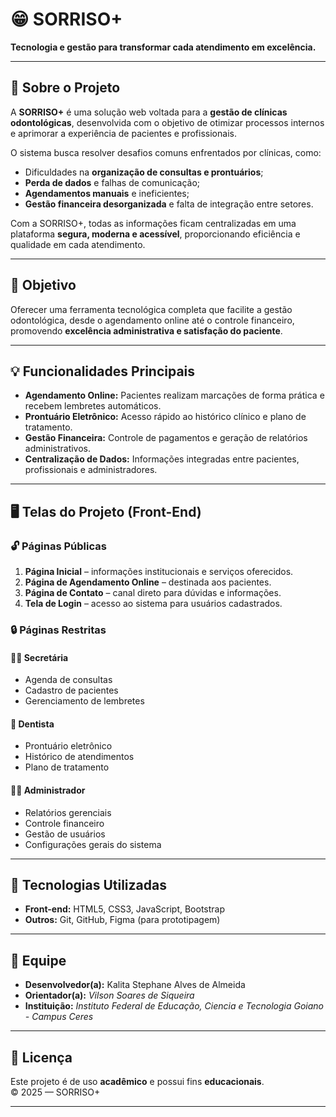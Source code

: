 # 😁 SORRISO+  
**Tecnologia e gestão para transformar cada atendimento em excelência.**

---

## 📘 Sobre o Projeto  
A **SORRISO+** é uma solução web voltada para a **gestão de clínicas odontológicas**, desenvolvida com o objetivo de otimizar processos internos e aprimorar a experiência de pacientes e profissionais.  

O sistema busca resolver desafios comuns enfrentados por clínicas, como:  
- Dificuldades na **organização de consultas e prontuários**;  
- **Perda de dados** e falhas de comunicação;  
- **Agendamentos manuais** e ineficientes;  
- **Gestão financeira desorganizada** e falta de integração entre setores.  

Com a SORRISO+, todas as informações ficam centralizadas em uma plataforma **segura, moderna e acessível**, proporcionando eficiência e qualidade em cada atendimento.

---

## 🎯 Objetivo  
Oferecer uma ferramenta tecnológica completa que facilite a gestão odontológica, desde o agendamento online até o controle financeiro, promovendo **excelência administrativa e satisfação do paciente**.

---

## 💡 Funcionalidades Principais  
- **Agendamento Online:** Pacientes realizam marcações de forma prática e recebem lembretes automáticos.  
- **Prontuário Eletrônico:** Acesso rápido ao histórico clínico e plano de tratamento.  
- **Gestão Financeira:** Controle de pagamentos e geração de relatórios administrativos.  
- **Centralização de Dados:** Informações integradas entre pacientes, profissionais e administradores.  

---

## 🖥️ Telas do Projeto (Front-End)

### 🔓 Páginas Públicas  
1. **Página Inicial** – informações institucionais e serviços oferecidos.  
2. **Página de Agendamento Online** – destinada aos pacientes.  
3. **Página de Contato** – canal direto para dúvidas e informações.  
4. **Tela de Login** – acesso ao sistema para usuários cadastrados.

### 🔒 Páginas Restritas  

#### 👩‍💼 Secretária  
- Agenda de consultas  
- Cadastro de pacientes  
- Gerenciamento de lembretes  

#### 🦷 Dentista  
- Prontuário eletrônico  
- Histórico de atendimentos  
- Plano de tratamento  

#### 👨‍💻 Administrador  
- Relatórios gerenciais  
- Controle financeiro  
- Gestão de usuários  
- Configurações gerais do sistema  

---

## 🧱 Tecnologias Utilizadas

- **Front-end:** HTML5, CSS3, JavaScript, Bootstrap  
- **Outros:** Git, GitHub, Figma (para prototipagem)


---

## 👥 Equipe  
- **Desenvolvedor(a):** Kalita Stephane Alves de Almeida  
- **Orientador(a):** *Vilson Soares de Siqueira*  
- **Instituição:** *Instituto Federal de Educação, Ciencia e Tecnologia Goiano - Campus Ceres*

---

## 📄 Licença  
Este projeto é de uso **acadêmico** e possui fins **educacionais**.  
© 2025 — SORRISO+  

---
